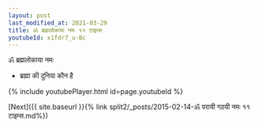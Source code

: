 ```yaml
---
layout: post
last_modified_at: 2021-03-29
title: ॐ ब्रह्मलोकाया नमः ११ टाइम्स
youtubeId: x1fdr7_u-Bc
---
```

 
 
 ॐ ब्रह्मलोकाया नमः  
 
 -  ब्रह्मा की दुनिया कौन है 
 
  
 
  
 
 
 
 
 
 


{% include youtubePlayer.html id=page.youtubeId %}
 
[Next]({{ site.baseurl }}{% link  split2/_posts/2015-02-14-ॐ परायी गठयी नमः ११ टाइम्स.md%})
 
